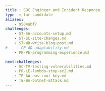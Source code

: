 ```yaml
---
title : SOC Engineer and Incident Response
type  : for-candidate
aliases:
    - 9504abf7
challenges:
    - ST-SA-accounts-setup.md
    - ST-SC-site-changes.md
    - ST-WB-write-blog-post.md
#    - CP-AD-adaptability.md
    - PR-PE-programming-experience.md

next-challenges:
    - SC-TV-testing-vulnerabilities.md
    - PR-LE-lambda-stop-ec2.md
    - TE-AW-aws-root-key.md
    - TE-BA-botnet-attack.md
---
```


